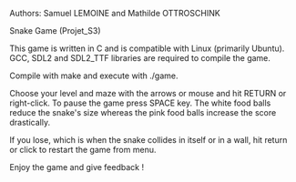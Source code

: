 Authors: Samuel LEMOINE and Mathilde OTTROSCHINK

Snake Game (Projet_S3)

This game is written in C and is compatible with Linux (primarily Ubuntu).
GCC, SDL2 and SDL2_TTF libraries are required to compile the game.

Compile with make and execute with ./game.

Choose your level and maze with the arrows or mouse and hit RETURN or right-click.
To pause the game press SPACE key.
The white food balls reduce the snake's size whereas the pink food balls increase the score drastically.

If you lose, which is when the snake collides in itself or in a wall, hit return or click to restart the game from menu.

Enjoy the game and give feedback !
